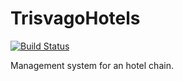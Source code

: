 # TrisvagoHotels
[![Build Status](https://api.travis-ci.com/Zpecter/TrisvagoHotels.svg?token=3cABkzMbLPcdssEKkpqE&branch=master)](TrisvagoHotels)

Management system for an hotel chain.

